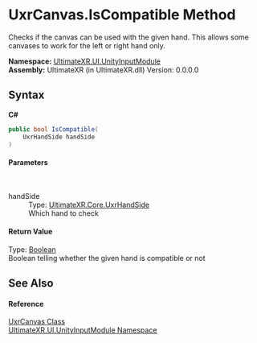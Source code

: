 # UxrCanvas.IsCompatible Method 
 

Checks if the canvas can be used with the given hand. This allows some canvases to work for the left or right hand only.

**Namespace:**&nbsp;<a href="N_UltimateXR_UI_UnityInputModule">UltimateXR.UI.UnityInputModule</a><br />**Assembly:**&nbsp;UltimateXR (in UltimateXR.dll) Version: 0.0.0.0

## Syntax

**C#**<br />
``` C#
public bool IsCompatible(
	UxrHandSide handSide
)
```


#### Parameters
&nbsp;<dl><dt>handSide</dt><dd>Type: <a href="T_UltimateXR_Core_UxrHandSide">UltimateXR.Core.UxrHandSide</a><br />Which hand to check</dd></dl>

#### Return Value
Type: <a href="https://docs.microsoft.com/dotnet/api/system.boolean" target="_blank" rel="noopener noreferrer">Boolean</a><br />Boolean telling whether the given hand is compatible or not

## See Also


#### Reference
<a href="T_UltimateXR_UI_UnityInputModule_UxrCanvas">UxrCanvas Class</a><br /><a href="N_UltimateXR_UI_UnityInputModule">UltimateXR.UI.UnityInputModule Namespace</a><br />